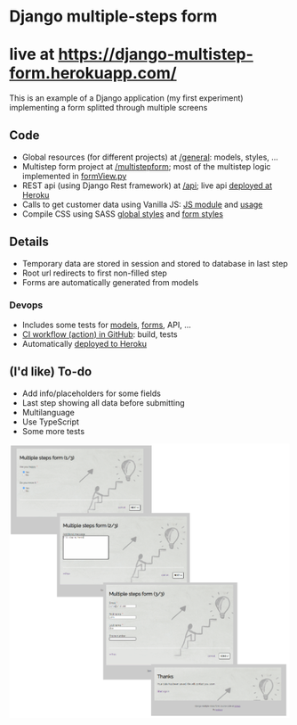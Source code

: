 # Django multiple-steps form<br/><br/>live at https://django-multistep-form.herokuapp.com/

This is an example of a Django application (my first experiment) implementing a form splitted through multiple screens

## Code

* Global resources (for different projects) at [/general](./general): models, styles, ...
* Multistep form project at [/multistepform](/multistepform); most of the multistep logic implemented in [formView.py](/multistepform/views/formView.py)
* REST api (using Django Rest framework) at [/api](./api); live api [deployed at Heroku](https://django-multistep-form.herokuapp.com/api/)
* Calls to get customer data using Vanilla JS: [JS module](general/assets/general.js) and [usage](/multistepform/assets/multistepform/form.js)
* Compile CSS using SASS [global styles](/general/assets/general.scss) and [form styles](/multistepform/assets/multistepform/form.scss)

## Details

* Temporary data are stored in session and stored to database in last step
* Root url redirects to first non-filled step
* Forms are automatically generated from models

### Devops

* Includes some tests for [models](/general/test_models.py), [forms](/multistepform/test_forms.py), API, ...
* [CI workflow (action) in GitHub](../../actions?query=workflow%3A%22Django+CI%22): build, tests
* Automatically [deployed to Heroku](https://django-multistep-form.herokuapp.com/)

## (I'd like) To-do

* Add info/placeholders for some fields
* Last step showing all data before submitting
* Multilanguage
* Use TypeScript
* Some more tests


![Screenshots](./multistep-form.png)
